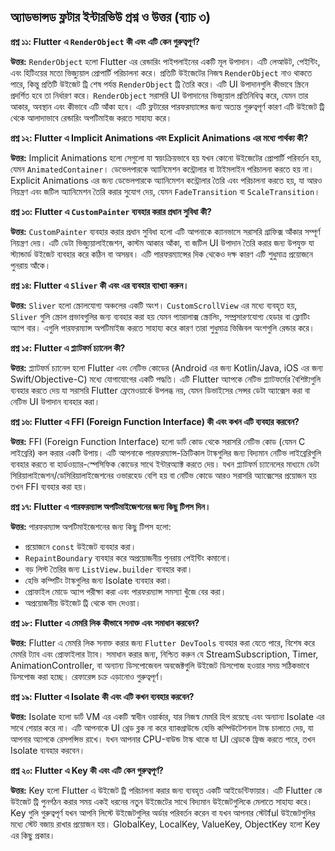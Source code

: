 ## অ্যাডভান্সড ফ্লটার ইন্টারভিউ প্রশ্ন ও উত্তর (ব্যাচ ৩)

**প্রশ্ন ১১: Flutter এ `RenderObject` কী এবং এটি কেন গুরুত্বপূর্ণ?**

**উত্তর:** `RenderObject` হলো Flutter এর রেন্ডারিং পাইপলাইনের একটি মূল উপাদান। এটি লেআউট, পেইন্টিং, এবং হিটিংয়ের মতো ভিজ্যুয়াল প্রোপার্টি পরিচালনা করে। প্রতিটি উইজেটের নিজস্ব `RenderObject` নাও থাকতে পারে, কিন্তু প্রতিটি উইজেট ট্রি শেষ পর্যন্ত `RenderObject` ট্রি তৈরি করে। এটি UI উপাদানগুলি কীভাবে স্ক্রিনে প্রদর্শিত হবে তা নির্ধারণ করে। `RenderObject` সরাসরি UI উপাদানের ভিজ্যুয়াল প্রতিনিধিত্ব করে, যেমন তার আকার, অবস্থান এবং কীভাবে এটি আঁকা হবে। এটি ফ্লটারের পারফরম্যান্সের জন্য অত্যন্ত গুরুত্বপূর্ণ কারণ এটি উইজেট ট্রি থেকে আলাদাভাবে রেন্ডারিং অপটিমাইজ করতে সাহায্য করে।

**প্রশ্ন ১২: Flutter এ Implicit Animations এবং Explicit Animations এর মধ্যে পার্থক্য কী?**

**উত্তর:** Implicit Animations হলো সেগুলো যা স্বয়ংক্রিয়ভাবে হয় যখন কোনো উইজেটের প্রোপার্টি পরিবর্তন হয়, যেমন `AnimatedContainer`। ডেভেলপারকে অ্যানিমেশন কন্ট্রোলার বা টাইমলাইন পরিচালনা করতে হয় না। Explicit Animations এর জন্য ডেভেলপারকে অ্যানিমেশন কন্ট্রোলার তৈরি এবং পরিচালনা করতে হয়, যা আরও নিয়ন্ত্রণ এবং জটিল অ্যানিমেশন তৈরি করার সুযোগ দেয়, যেমন `FadeTransition` বা `ScaleTransition`।

**প্রশ্ন ১৩: Flutter এ `CustomPainter` ব্যবহার করার প্রধান সুবিধা কী?**

**উত্তর:** `CustomPainter` ব্যবহার করার প্রধান সুবিধা হলো এটি আপনাকে ক্যানভাসে সরাসরি গ্রাফিক্স আঁকার সম্পূর্ণ নিয়ন্ত্রণ দেয়। এটি ডেটা ভিজ্যুয়ালাইজেশন, কাস্টম আকার আঁকা, বা জটিল UI উপাদান তৈরি করার জন্য উপযুক্ত যা স্ট্যান্ডার্ড উইজেট ব্যবহার করে কঠিন বা অসম্ভব। এটি পারফরম্যান্সের দিক থেকেও দক্ষ কারণ এটি শুধুমাত্র প্রয়োজনে পুনরায় আঁকে।

**প্রশ্ন ১৪: Flutter এ `Sliver` কী এবং এর ব্যবহার ব্যাখ্যা করুন।**

**উত্তর:** `Sliver` হলো স্ক্রোলযোগ্য অঞ্চলের একটি অংশ। `CustomScrollView` এর মধ্যে ব্যবহৃত হয়, `Sliver` গুলি স্ক্রোল প্রভাবগুলির জন্য ব্যবহার করা হয় যেমন প্যারালাক্স স্ক্রোলিং, সম্প্রসারণযোগ্য হেডার বা ফ্লোটিং অ্যাপ বার। এগুলি পারফরম্যান্স অপটিমাইজ করতে সাহায্য করে কারণ তারা শুধুমাত্র ভিজিবল অংশগুলি রেন্ডার করে।

**প্রশ্ন ১৫: Flutter এ প্ল্যাটফর্ম চ্যানেল কী?**

**উত্তর:** প্ল্যাটফর্ম চ্যানেল হলো Flutter এবং নেটিভ কোডের (Android এর জন্য Kotlin/Java, iOS এর জন্য Swift/Objective-C) মধ্যে যোগাযোগের একটি পদ্ধতি। এটি Flutter অ্যাপকে নেটিভ প্ল্যাটফর্মের বৈশিষ্ট্যগুলি ব্যবহার করতে দেয় যা সরাসরি Flutter ফ্রেমেওয়ার্কে উপলব্ধ নয়, যেমন ডিভাইসের সেন্সর ডেটা অ্যাক্সেস করা বা নেটিভ UI উপাদান ব্যবহার করা।

**প্রশ্ন ১৬: Flutter এ FFI (Foreign Function Interface) কী এবং কখন এটি ব্যবহার করবেন?**

**উত্তর:** FFI (Foreign Function Interface) হলো ডার্ট কোড থেকে সরাসরি নেটিভ কোড (যেমন C লাইব্রেরি) কল করার একটি উপায়। এটি আপনাকে পারফরম্যান্স-ক্রিটিকাল টাস্কগুলির জন্য বিদ্যমান নেটিভ লাইব্রেরিগুলি ব্যবহার করতে বা হার্ডওয়্যার-স্পেসিফিক কোডের সাথে ইন্টারঅ্যাক্ট করতে দেয়। যখন প্ল্যাটফর্ম চ্যানেলের মাধ্যমে ডেটা সিরিয়ালাইজেশন/ডেসিরিয়ালাইজেশনের ওভারহেড বেশি হয় বা নেটিভ কোডে আরও সরাসরি অ্যাক্সেসের প্রয়োজন হয় তখন FFI ব্যবহার করা হয়।

**প্রশ্ন ১৭: Flutter এ পারফরম্যান্স অপটিমাইজেশনের জন্য কিছু টিপস দিন।**

**উত্তর:** পারফরম্যান্স অপটিমাইজেশনের জন্য কিছু টিপস হলো:

*   প্রয়োজনে `const` উইজেট ব্যবহার করা।
*   `RepaintBoundary` ব্যবহার করে অপ্রয়োজনীয় পুনরায় পেইন্টিং কমানো।
*   বড় লিস্ট তৈরির জন্য `ListView.builder` ব্যবহার করা।
*   হেভি কম্পিটিং টাস্কগুলির জন্য Isolate ব্যবহার করা।
*   প্রোফাইল মোডে অ্যাপ পরীক্ষা করা এবং পারফরম্যান্স সমস্যা খুঁজে বের করা।
*   অপ্রয়োজনীয় উইজেট ট্রি থেকে বাদ দেওয়া।

**প্রশ্ন ১৮: Flutter এ মেমরি লিক কীভাবে সনাক্ত এবং সমাধান করবেন?**

**উত্তর:** Flutter এ মেমরি লিক সনাক্ত করার জন্য `Flutter DevTools` ব্যবহার করা যেতে পারে, বিশেষ করে মেমরি ট্যাব এবং প্রোফাইলার ট্যাব। সমাধান করার জন্য, নিশ্চিত করুন যে StreamSubscription, Timer, AnimationController, বা অন্যান্য ডিসপোজেবল অবজেক্টগুলি উইজেট ডিসপোজ হওয়ার সময় সঠিকভাবে ডিসপোজ করা হচ্ছে। রেফারেন্স চক্র এড়ানোও গুরুত্বপূর্ণ।

**প্রশ্ন ১৯: Flutter এ Isolate কী এবং এটি কখন ব্যবহার করবেন?**

**উত্তর:** Isolate হলো ডার্ট VM এর একটি স্বাধীন ওয়ার্কার, যার নিজস্ব মেমরি হিপ রয়েছে এবং অন্যান্য Isolate এর সাথে শেয়ার করে না। এটি আপনাকে UI থ্রেড ব্লক না করে ব্যাকগ্রাউন্ডে হেভি কম্পিউটেশনাল টাস্ক চালাতে দেয়, যা আপনার অ্যাপকে রেসপন্সিভ রাখে। যখন আপনার CPU-বাউন্ড টাস্ক থাকে যা UI থ্রেডকে ফ্রিজ করতে পারে, তখন Isolate ব্যবহার করবেন।

**প্রশ্ন ২০: Flutter এ Key কী এবং এটি কেন গুরুত্বপূর্ণ?**

**উত্তর:** Key হলো Flutter এ উইজেট ট্রি পরিচালনা করার জন্য ব্যবহৃত একটি আইডেন্টিফায়ার। এটি Flutter কে উইজেট ট্রি পুনর্গঠন করার সময় একই ধরনের নতুন উইজেটের সাথে বিদ্যমান উইজেটগুলিকে মেলাতে সাহায্য করে। Key গুলি গুরুত্বপূর্ণ যখন আপনি লিস্টে উইজেটগুলির অর্ডার পরিবর্তন করেন বা যখন আপনার স্টেটful উইজেটগুলির মধ্যে স্টেট বজায় রাখার প্রয়োজন হয়। GlobalKey, LocalKey, ValueKey, ObjectKey হলো Key এর কিছু প্রকার।